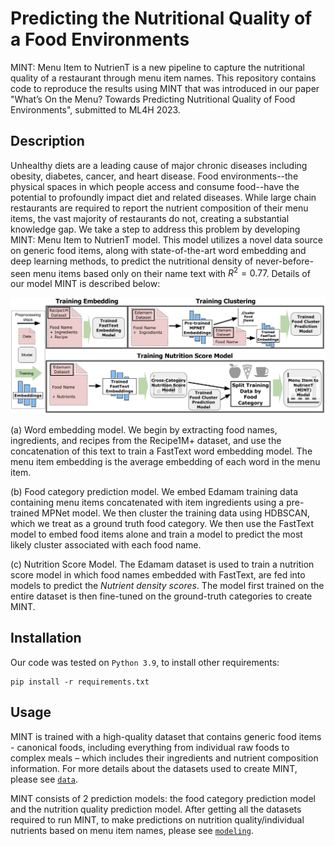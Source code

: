 # Predicting the Nutritional Quality of a Food Environments

MINT: Menu Item to NutrienT is a new pipeline to capture the nutritional quality of a restaurant through menu item names. This repository contains code to reproduce the results using MINT that was introduced in our paper "What’s On the Menu? Towards Predicting Nutritional Quality of Food Environments", submitted to ML4H 2023.

## Description

Unhealthy diets are a leading cause of major chronic diseases including obesity, diabetes, cancer, and heart disease. Food environments--the physical spaces in which people access and consume food--have the potential to profoundly impact diet and related diseases. While large chain restaurants are required to report the nutrient composition of their menu items, the vast majority of restaurants do not, creating a substantial knowledge gap. We take a step to address this problem by developing MINT: Menu Item to NutrienT model. This model utilizes a novel data source on generic food items, along with state-of-the-art word embedding and deep learning methods, to predict the nutritional density of never-before-seen menu items based only on their name text with $R^2=0.77$. Details of our model MINT is described below:


![MINT pipeline](https://github.com/alexdseo/mint/blob/main/figures/model_diagram.png)

(a) Word embedding model. We begin by extracting food names, ingredients, and recipes from the Recipe1M+ dataset, and use the concatenation of this text to train a FastText word embedding model. The menu item embedding is the average embedding of each word in the menu item. 

(b) Food category prediction model. We embed Edamam training data containing menu items concatenated with item ingredients using a pre-trained MPNet model. We then cluster the training data using HDBSCAN, which we treat as a ground truth food category. We then use the FastText model to embed food items alone and train a model to predict the most likely cluster associated with each food name. 

(c) Nutrition Score Model. The Edamam dataset is used to train a nutrition score model in which food names embedded with FastText, are fed into models to predict the *Nutrient density scores*. The model first trained on the entire dataset is then fine-tuned on the ground-truth categories to create MINT.


## Installation

Our code was tested on `Python 3.9`, to install other requirements:
```setup
pip install -r requirements.txt
```

## Usage

MINT is trained with a high-quality dataset that contains generic food items - canonical foods, including everything from individual raw foods to complex meals – which includes their ingredients and nutrient composition information. For more details about the datasets used to create MINT, please see [`data`](https://github.com/alexdseo/mint/blob/main/data/README.md).

MINT consists of 2 prediction models: the food category prediction model and the nutrition quality prediction model. After getting all the datasets required to run MINT, to make predictions on nutrition quality/individual nutrients based on menu item names, please see [`modeling`](https://github.com/alexdseo/mint/tree/main/modeling/README.md). 
